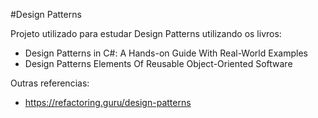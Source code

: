 #Design Patterns

Projeto utilizado para estudar Design Patterns utilizando os livros:

* Design Patterns in C#: A Hands-on Guide With Real-World Examples
* Design Patterns Elements Of Reusable Object-Oriented Software 

Outras referencias:

* https://refactoring.guru/design-patterns